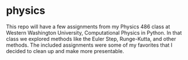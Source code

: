 # physics

This repo will have a few assignments from my Physics 486 class at Western Washington University, Computational Physics in Python. In that class we explored methods like the Euler Step, Runge-Kutta, and other methods. The included assignments were some of my favorites that I decided to clean up and make more presentable.

